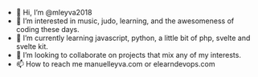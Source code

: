- 👋 Hi, I’m @mleyva2018
- 👀 I’m interested in music, judo, learning, and the awesomeness of coding these days.
- 🌱 I’m currently learning javascript, python, a little bit of php, svelte and svelte kit.
- 💞️ I’m looking to collaborate on projects that mix any of my interests.
- 📫 How to reach me manuelleyva.com or elearndevops.com

<!---
mleyva2018/mleyva2018 is a ✨ special ✨ repository because its `README.md` (this file) appears on your GitHub profile.
You can click the Preview link to take a look at your changes.
--->
